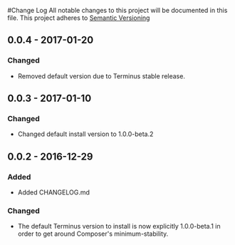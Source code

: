 #Change Log
All notable changes to this project will be documented in this file. This project adheres to [Semantic Versioning](http://semver.org)

## 0.0.4 - 2017-01-20
### Changed
- Removed default version due to Terminus stable release.

## 0.0.3 - 2017-01-10
### Changed
- Changed default install version to 1.0.0-beta.2

## 0.0.2 - 2016-12-29
### Added
- Added CHANGELOG.md

### Changed
- The default Terminus version to install is now explicitly 1.0.0-beta.1 in order to get around Composer's minimum-stability.
